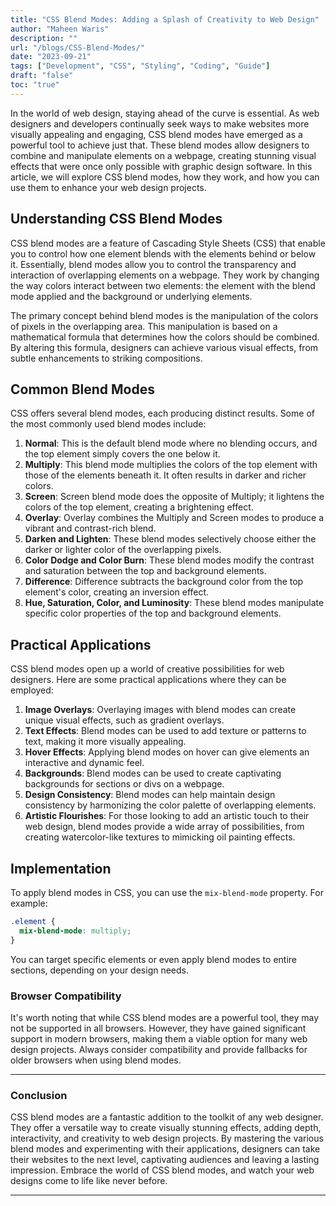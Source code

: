 ```yaml
---
title: "CSS Blend Modes: Adding a Splash of Creativity to Web Design"
author: "Maheen Waris"
description: ""
url: "/blogs/CSS-Blend-Modes/"
date: "2023-09-21"
tags: ["Development", "CSS", "Styling", "Coding", "Guide"]
draft: "false"
toc: "true"
---
```


In the world of web design, staying ahead of the curve is essential. As web designers and developers continually seek ways to make websites more visually appealing and engaging, CSS blend modes have emerged as a powerful tool to achieve just that. These blend modes allow designers to combine and manipulate elements on a webpage, creating stunning visual effects that were once only possible with graphic design software. In this article, we will explore CSS blend modes, how they work, and how you can use them to enhance your web design projects.

## Understanding CSS Blend Modes

CSS blend modes are a feature of Cascading Style Sheets (CSS) that enable you to control how one element blends with the elements behind or below it. Essentially, blend modes allow you to control the transparency and interaction of overlapping elements on a webpage. They work by changing the way colors interact between two elements: the element with the blend mode applied and the background or underlying elements.

The primary concept behind blend modes is the manipulation of the colors of pixels in the overlapping area. This manipulation is based on a mathematical formula that determines how the colors should be combined. By altering this formula, designers can achieve various visual effects, from subtle enhancements to striking compositions.

## Common Blend Modes

CSS offers several blend modes, each producing distinct results. Some of the most commonly used blend modes include:

1. **Normal**: This is the default blend mode where no blending occurs, and the top element simply covers the one below it.
2. **Multiply**: This blend mode multiplies the colors of the top element with those of the elements beneath it. It often results in darker and richer colors.
3. **Screen**: Screen blend mode does the opposite of Multiply; it lightens the colors of the top element, creating a brightening effect.
4. **Overlay**: Overlay combines the Multiply and Screen modes to produce a vibrant and contrast-rich blend.
5. **Darken and Lighten**: These blend modes selectively choose either the darker or lighter color of the overlapping pixels.
6. **Color Dodge and Color Burn**: These blend modes modify the contrast and saturation between the top and background elements.
7. **Difference**: Difference subtracts the background color from the top element's color, creating an inversion effect.
8. **Hue, Saturation, Color, and Luminosity**: These blend modes manipulate specific color properties of the top and background elements.

## Practical Applications

CSS blend modes open up a world of creative possibilities for web designers. Here are some practical applications where they can be employed:

1. **Image Overlays**: Overlaying images with blend modes can create unique visual effects, such as gradient overlays.
2. **Text Effects**: Blend modes can be used to add texture or patterns to text, making it more visually appealing.
3. **Hover Effects**: Applying blend modes on hover can give elements an interactive and dynamic feel.
4. **Backgrounds**: Blend modes can be used to create captivating backgrounds for sections or divs on a webpage.
5. **Design Consistency**: Blend modes can help maintain design consistency by harmonizing the color palette of overlapping elements.
6. **Artistic Flourishes**: For those looking to add an artistic touch to their web design, blend modes provide a wide array of possibilities, from creating watercolor-like textures to mimicking oil painting effects.

## Implementation

To apply blend modes in CSS, you can use the `mix-blend-mode` property. For example:

```css
.element {
  mix-blend-mode: multiply;
}
```

You can target specific elements or even apply blend modes to entire sections, depending on your design needs.

### Browser Compatibility

It's worth noting that while CSS blend modes are a powerful tool, they may not be supported in all browsers. However, they have gained significant support in modern browsers, making them a viable option for many web design projects. Always consider compatibility and provide fallbacks for older browsers when using blend modes.

<hr>

### Conclusion

CSS blend modes are a fantastic addition to the toolkit of any web designer. They offer a versatile way to create visually stunning effects, adding depth, interactivity, and creativity to web design projects. By mastering the various blend modes and experimenting with their applications, designers can take their websites to the next level, captivating audiences and leaving a lasting impression. Embrace the world of CSS blend modes, and watch your web designs come to life like never before.

---
